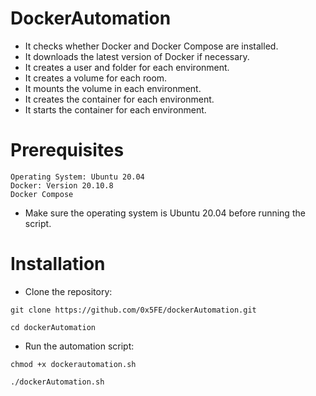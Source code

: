 # DockerAutomation

- It checks whether Docker and Docker Compose are installed.
- It downloads the latest version of Docker if necessary.
- It creates a user and folder for each environment.
- It creates a volume for each room.
- It mounts the volume in each environment.
- It creates the container for each environment.
- It starts the container for each environment.

# Prerequisites

    Operating System: Ubuntu 20.04
    Docker: Version 20.10.8
    Docker Compose

- Make sure the operating system is Ubuntu 20.04 before running the script.

# Installation

- Clone the repository:

`git clone https://github.com/0x5FE/dockerAutomation.git`

`cd dockerAutomation`

- Run the automation script:

`chmod +x dockerautomation.sh`

`./dockerAutomation.sh`
